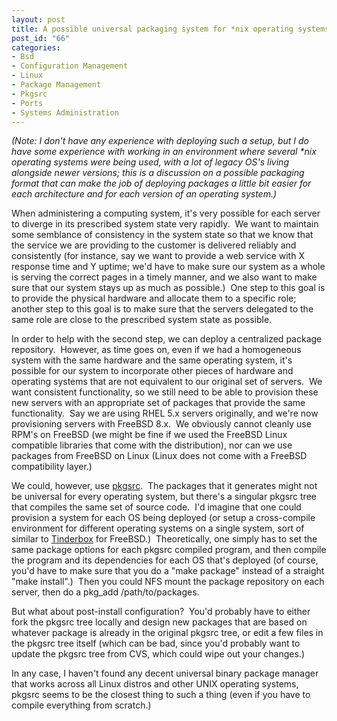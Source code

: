 ```yaml
--- 
layout: post
title: A possible universal packaging system for *nix operating systems
post_id: "66"
categories:
- Bsd
- Configuration Management
- Linux
- Package Management
- Pkgsrc
- Ports
- Systems Administration
---
```

<em>(Note: I don't have any experience with deploying such a setup, but I do have some experience with working in an environment where several *nix operating systems were being used, with a lot of legacy OS's living alongside newer versions; this is a discussion on a possible packaging format that can make the job of deploying packages a little bit easier for each architecture and for each version of an operating system.)</em>

When administering a computing system, it's very possible for each server to diverge in its prescribed system state very rapidly.  We want to maintain some semblance of consistency in the system state so that we know that the service we are providing to the customer is delivered reliably and consistently (for instance, say we want to provide a web service with X response time and Y uptime; we'd have to make sure our system as a whole is serving the correct pages in a timely manner, and we also want to make sure that our system stays up as much as possible.)  One step to this goal is to provide the physical hardware and allocate them to a specific role; another step to this goal is to make sure that the servers delegated to the same role are close to the prescribed system state as possible.

In order to help with the second step, we can deploy a centralized package repository.  However, as time goes on, even if we had a homogeneous system with the same hardware and the same operating system, it's possible for our system to incorporate other pieces of hardware and operating systems that are not equivalent to our original set of servers.  We want consistent functionality, so we still need to be able to provision these new servers with an appropriate set of packages that provide the same functionality.  Say we are using RHEL 5.x servers originally, and we're now provisioning servers with FreeBSD 8.x.  We obviously cannot cleanly use RPM's on FreeBSD (we might be fine if we used the FreeBSD Linux compatible libraries that come with the distribution), nor can we use packages from FreeBSD on Linux (Linux does not come with a FreeBSD compatibility layer.)

We could, however, use <a href="http://www.pkgsrc.org/">pkgsrc</a>.  The packages that it generates might not be universal for every operating system, but there's a singular pkgsrc tree that compiles the same set of source code.  I'd imagine that one could provision a system for each OS being deployed (or setup a cross-compile environment for different operating systems on a single system, sort of similar to <a href="http://tinderbox.marcuscom.com/">Tinderbox</a> for FreeBSD.)  Theoretically, one simply has to set the same package options for each pkgsrc compiled program, and then compile the program and its dependencies for each OS that's deployed (of course, you'd have to make sure that you do a "make package" instead of a straight "make install".)  Then you could NFS mount the package repository on each server, then do a pkg_add /path/to/packages.

But what about post-install configuration?  You'd probably have to either fork the pkgsrc tree locally and design new packages that are based on whatever package is already in the original pkgsrc tree, or edit a few files in the pkgsrc tree itself (which can be bad, since you'd probably want to update the pkgsrc tree from CVS, which could wipe out your changes.)

In any case, I haven't found any decent universal binary package manager that works across all Linux distros and other UNIX operating systems, pkgsrc seems to be the closest thing to such a thing (even if you have to compile everything from scratch.)
